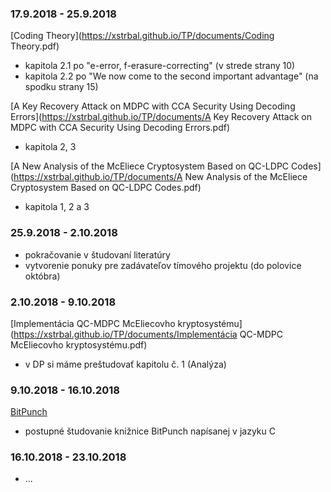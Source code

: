 ### 17.9.2018 - 25.9.2018

[Coding Theory](https://xstrbal.github.io/TP/documents/Coding Theory.pdf)
+ kapitola 2.1 po "e-error, f-erasure-correcting" (v strede strany 10)
+ kapitola 2.2 po "We now come to the second important advantage" (na 
spodku strany 15)

[A Key Recovery Attack on MDPC with CCA Security Using Decoding Errors](https://xstrbal.github.io/TP/documents/A Key Recovery Attack on MDPC with CCA Security Using Decoding Errors.pdf)
+ kapitola 2, 3

[A New Analysis of the McEliece Cryptosystem Based on QC-LDPC Codes](https://xstrbal.github.io/TP/documents/A New Analysis of the McEliece Cryptosystem Based on QC-LDPC Codes.pdf)
+ kapitola 1, 2 a 3


### 25.9.2018 - 2.10.2018

+ pokračovanie v študovaní literatúry
+ vytvorenie ponuky pre zadávateľov tímového projektu (do polovice októbra)


### 2.10.2018 - 9.10.2018

[Implementácia QC-MDPC McEliecovho kryptosystému](https://xstrbal.github.io/TP/documents/Implementácia QC-MDPC McEliecovho kryptosystému.pdf) 
+ v DP si máme preštudovať kapitolu č. 1 (Analýza)


### 9.10.2018 - 16.10.2018

[BitPunch](https://github.com/FrUh/BitPunch)
+ postupné študovanie knižnice BitPunch napísanej v jazyku C

### 16.10.2018 - 23.10.2018

+ ...
